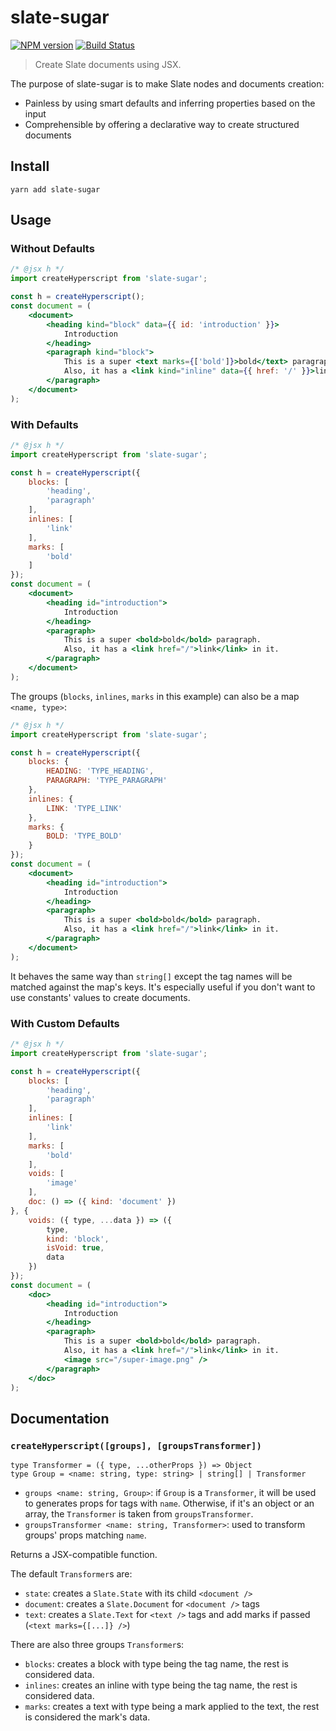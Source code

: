 # slate-sugar

[![NPM version](https://badge.fury.io/js/slate-sugar.svg)](http://badge.fury.io/js/slate-sugar)
[![Build Status](https://travis-ci.org/GitbookIO/slate-sugar.png?branch=master)](https://travis-ci.org/GitbookIO/slate-sugar)

> Create Slate documents using JSX.

The purpose of slate-sugar is to make Slate nodes and documents creation:

* Painless by using smart defaults and inferring properties based on the input
* Comprehensible by offering a declarative way to create structured documents

## Install

```
yarn add slate-sugar
```

## Usage

### Without Defaults

```jsx harmony
/* @jsx h */
import createHyperscript from 'slate-sugar';

const h = createHyperscript();
const document = (
    <document>
        <heading kind="block" data={{ id: 'introduction' }}>
            Introduction
        </heading>
        <paragraph kind="block">
            This is a super <text marks={['bold']}>bold</text> paragraph.
            Also, it has a <link kind="inline" data={{ href: '/' }}>link</link> in it.
        </paragraph>
    </document>
);
```

### With Defaults

```jsx harmony
/* @jsx h */
import createHyperscript from 'slate-sugar';

const h = createHyperscript({
    blocks: [
        'heading',
        'paragraph'
    ],
    inlines: [
        'link'
    ],
    marks: [
        'bold'
    ]
});
const document = (
    <document>
        <heading id="introduction">
            Introduction
        </heading>
        <paragraph>
            This is a super <bold>bold</bold> paragraph.
            Also, it has a <link href="/">link</link> in it.
        </paragraph>
    </document>
);
```

The groups (`blocks`, `inlines`, `marks` in this example) can also be a map `<name, type>`:

```jsx harmony
/* @jsx h */
import createHyperscript from 'slate-sugar';

const h = createHyperscript({
    blocks: {
        HEADING: 'TYPE_HEADING',
        PARAGRAPH: 'TYPE_PARAGRAPH'
    },
    inlines: {
        LINK: 'TYPE_LINK'
    },
    marks: {
        BOLD: 'TYPE_BOLD'
    }
});
const document = (
    <document>
        <heading id="introduction">
            Introduction
        </heading>
        <paragraph>
            This is a super <bold>bold</bold> paragraph.
            Also, it has a <link href="/">link</link> in it.
        </paragraph>
    </document>
);
```

It behaves the same way than `string[]` except the tag names will be matched against the map's keys.
It's especially useful if you don't want to use constants' values to create documents.

### With Custom Defaults

```jsx harmony
/* @jsx h */
import createHyperscript from 'slate-sugar';

const h = createHyperscript({
    blocks: [
        'heading',
        'paragraph'
    ],
    inlines: [
        'link'
    ],
    marks: [
        'bold'
    ],
    voids: [
        'image'
    ],
    doc: () => ({ kind: 'document' })
}, {
    voids: ({ type, ...data }) => ({
        type,
        kind: 'block',
        isVoid: true,
        data
    })
});
const document = (
    <doc>
        <heading id="introduction">
            Introduction
        </heading>
        <paragraph>
            This is a super <bold>bold</bold> paragraph.
            Also, it has a <link href="/">link</link> in it.
            <image src="/super-image.png" />
        </paragraph>
    </doc>
);
```

## Documentation

### `createHyperscript([groups], [groupsTransformer])`

```
type Transformer = ({ type, ...otherProps }) => Object
type Group = <name: string, type: string> | string[] | Transformer
```

* `groups <name: string, Group>`: if `Group` is a `Transformer`, it will be used to generates props for tags with `name`. Otherwise, if it's an object or an array, the `Transformer` is taken from `groupsTransformer`.
* `groupsTransformer <name: string, Transformer>`: used to transform groups' props matching `name`.

Returns a JSX-compatible function.

The default `Transformer`s are:

* `state`: creates a `Slate.State` with its child `<document />`
* `document`: creates a `Slate.Document` for `<document />` tags
* `text`: creates a `Slate.Text` for `<text />` tags and add marks if passed (`<text marks={[...]} />`)

There are also three groups `Transformer`s:

* `blocks`: creates a block with type being the tag name, the rest is considered data.
* `inlines`: creates an inline with type being the tag name, the rest is considered data.
* `marks`: creates a text with type being a mark applied to the text, the rest is considered the mark's data.

